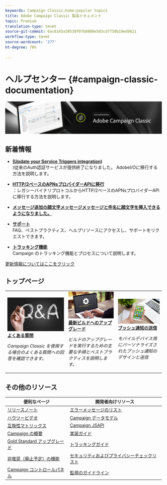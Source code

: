 ```yaml
---
keywords: Campaign Classic;home;popular topics
title: Adobe Campaign Classic 製品ドキュメント
topic: Premium
translation-type: tm+mt
source-git-commit: 6ac6145a38538f07b8080e503cd7750b19ed9621
workflow-type: tm+mt
source-wordcount: '277'
ht-degree: 78%

---
```



# ヘルプセンター {#campaign-classic-documentation}

![](platform/using/assets/do-not-localize/banner_acc_doc.jpg)

## 新着情報

* **[(Update your Service Triggers integration](integrations/using/configuring-adobe-io.md))**<br/>)従来のAuth認証サービスが提供終了になりました。 AdobeI/Oに移行する方法を説明します。

* **[HTTP/2ベースのAPNsプロバイダーAPIに移行](https://helpx.adobe.com/campaign/kb/migrate-to-apns-http2.html)**<br/>：レガシーバイナリプロトコルからHTTP/2ベースのAPNsプロバイダーAPIに移行する方法を説明します。

* **[メッセージ追加の顔文字メッセージメッセージと件名に顔文字を挿入できるようになりました。](delivery/using/defining-the-email-content.md#inserting-emoticons)**<br/>

* **[サポート](https://helpx.adobe.com/jp/campaign/kb/ac-support.html)**<br/>
FAQ、ベストプラクティス、ヘルプリソースにアクセスし、サポートをリクエストできます。

* **[トラッキング機能](https://helpx.adobe.com/jp/campaign/kb/acc-tracking.html)**<br/>
Campaign のトラッキング機能とプロセスについて説明します。

[更新情報についてはここをクリック](/help/rn/using/documentation-updates.md)

## トップページ

<table>
<tr>
  <td>
    <a href="platform/using/common-questions.md">
      <img alt="よくある質問" src="platform/using/assets/FAQ.png"/>
    </a>
    <div>
      <a href="platform/using/common-questions.md">
    <strong>よくある質問</strong>
    </a>
    </div>
    <p>
    <em>Campaign Classic を使用する場合のよくある質問への回答を確認できます。</em>
    <p>
  </td>
   <td>
    <a href="https://helpx.adobe.com/jp/campaign/kb/acc-build-upgrade.html">
      <img alt="ビルドのアップグレード" src="platform/using/assets/upgrade.png" />
    </a>
    <div>
      <a href="https://helpx.adobe.com/jp/campaign/kb/acc-build-upgrade.html">
    <strong>最新ビルドへのアップグレード</strong>
    </a>
    </div>
    <p>
    <em>ビルドのアップグレードを実行するための主要な手順とベストプラクティスを説明します。</em>
    <p>
  </td>
  <td>
    <a href="delivery/using/creating-notifications.md">
       <img alt="プッシュ通知" src="platform/using/assets/push.png" />
    </a>
    <div>
       <a href="delivery/using/creating-notifications.md">
    <strong>プッシュ通知の送信</strong>
    </a>
    </div>
    <p>
    <em>モバイルデバイス用にパーソナライズされたプッシュ通知のデザインと送信</em>
    <p>
  </td>
</tr>
</table>

## その他のリソース

| 便利なページ | 開発者向けリソース |
|---|---|
| [リリースノート](/help/rn/using/latest-release.md) | [エラーメッセージのリスト](https://docs.adobe.com/content/help/en/campaign-classic/technicalresources/error_messages/error_codes.html) |
| [ハウツービデオ](https://docs.adobe.com/content/help/ja-JP/campaign-classic-learn/tutorials/overview.html) | [Campaign データモデル](configuration/using/about-data-model.md) |
| [互換性マトリックス](https://helpx.adobe.com/jp/campaign/kb/compatibility-matrix.html) | [Campaign JSAPI](https://docs.adobe.com/content/help/en/campaign-classic/technicalresources/api/p-1.html) |
| [Campaign の概要](platform/using/about-adobe-campaign-classic.md) | [実装ガイド](https://helpx.adobe.com/jp/campaign/kb/acc-implementation.html) |
| [Gold Standard アップグレード](https://helpx.adobe.com/jp/campaign/kb/gold-standard.html) | [トラッキングガイド](https://helpx.adobe.com/jp/campaign/kb/acc-tracking.html) |
| [非推奨（廃止予定）の機能 ](https://helpx.adobe.com/jp/campaign/kb/deprecated-and-removed-features.html) | [セキュリティおよびプライバシーチェックリスト](https://helpx.adobe.com/jp/campaign/kb/acc-security.html) |
| [Campaign コントロールパネル](https://docs.adobe.com/content/help/ja-JP/control-panel/using/control-panel-home.html) | [監視のガイドライン](production/using/monitoring-guidelines.md) |
